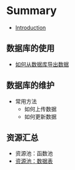 # Summary

* [Introduction](README.md)

  

## 数据库的使用

* [如何从数据库导出数据](docs/方法-从数据库导出数据.md)

## 数据库的维护
* 常用方法
	* 如何上传数据
	* 如何更新数据

## 资源汇总

* 资源池：函数池
* [资源池：数据表](docs/数据表信息.md)

